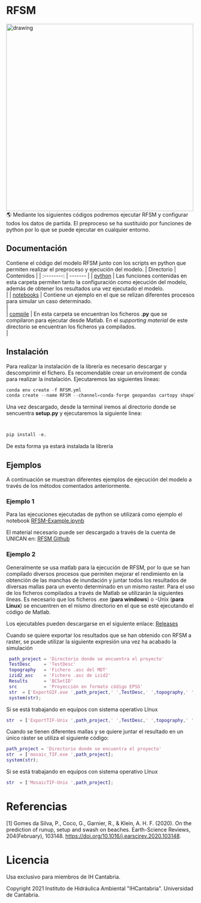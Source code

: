 # RFSM
<img src="https://ihcantabria.com/wp-content/uploads/2020/07/Logo-IHCantabria-Universidad-Cantabria-cmyk.png" alt="drawing" width="500"/>
🌎 Mediante los siguientes códigos podremos ejecutar RFSM y configurar todos los datos de partida.
El preproceso se ha sustituido por funciones de python por lo que se puede ejecutar en cualquier entorno.

## Documentación

Contiene el código del modelo RFSM junto con los scripts en python que permiten realizar el preproceso y ejecución del modelo.
| Directorio | Contenidos |
| :--------: | ------- |
| [python](RFSM_python) | Las funciones contenidas en esta carpeta permiten tanto la configuración como ejecución del modelo, además de obtener los resultados una vez ejecutado el modelo.<br>|
| [notebooks](notebooks) | Contiene un ejemplo en el que se relizan diferentes procesos para simular un caso determinado.<br>|  
| [compile](compile) | En esta carpeta se encuentran los ficheros **.py** que se compilaron para ejecutar desde Matlab. En el *supporting material* de este directorio se encuentran los ficheros ya compilados.<br>| 

## Instalación
Para realizar la instalación de la librería es necesario descargar y descomprimir el fichero.
Es recomendable crear un enviroment de conda para realizar la instalación.
Ejecutaremos las siguientes líneas:

```python
conda env create -f RFSM.yml
conda create --name RFSM --channel=conda-forge geopandas cartopy shapely gdal xarray netcdf4 hdf5 libgdal jupyterlab scikit-image statsmodels seaborn tqdm pyproj fiona rasterio rasterstats
```

Una vez descargado, desde la terminal iremos al directorio donde se sencuentra __setup.py__ y ejecutaremos la siguiente linea:

```python


pip install -e.
```
De esta forma ya estará instalada la librería

## Ejemplos
A continuación se muestran diferentes ejemplos de ejecución del modelo a través de los métodos comentados anteriormente.

### Ejemplo 1
Para las ejecuciones ejecutadas de python se utilizará como ejemplo el notebook [RFSM-Example.ipynb](./notebooks/RFSM-Example.ipynb)

El material necesario puede ser descargado a través de la cuenta de UNICAN en: [RFSM Github](https://unican-my.sharepoint.com/:f:/g/personal/navass_unican_es/Eo43HV8hgUNIsaz4yF_VZVYBsv5YMVO5Zapo4Qdb8GoIeA?e=xA1bAq)

### Ejemplo 2
Generalmente se usa matlab para la ejecución de RFSM, por lo que se han compilado diversos procesos que permiten mejorar el rendimiento en la obtención de las manchas de inundación y juntar todos los resultados de diversas mallas para un evento determinado en un mismo raster.
Para el uso de los ficheros compilados a través de Matlab se utilizarán la siguientes líneas. Es necesario que los ficheros .exe (**para windows**) o -Unix (**para Linux**) se encuentren en el mismo directorio en el que se esté ejecutando el código de Matlab.

Los ejecutables pueden descargarse en el siguiente enlace: [Releases](https://github.com/IHCantabria/RFSM/releases/tag/v1.0.1)

Cuando se quiere exportar los resultados que se han obtenido con RFSM a raster, se puede utilizar la siguiente expresión una vez ha acabado la simulación
```Matlab
 path_project = 'Directorio donde se encuentra el proyecto'
 TestDesc     = 'TestDesc'
 topography   = 'Fichero .asc del MDT'
 izid2_asc    = 'Fichero .asc de izid2'
 Results      = 'BCSetID'
 src          = 'Proyección en formato código EPSG'
 str  = ['ExportGIF.exe ',path_project,' ',TestDesc,' ',topography,' ',izid2_asc,' ',Results,' ',src];
 system(str);
```
Si se está trabajando en equipos con sistema operativo LInux
```Matlab
str  = ['ExportTIF-Unix ',path_project,' ',TestDesc,' ',topography,' ',izid2_asc,' ',Results,' ',src];
```

Cuando se tienen diferentes mallas y se quiere juntar el resultado en un único ráster se utiliza el siguiente código:
```Matlab
path_project = 'Directorio donde se encuentra el proyecto'
str  = ['mosaic_TIF.exe ',path_project];
system(str);
```
Si se está trabajando en equipos con sistema operativo LInux
```Matlab
str  = ['MosaicTIF-Unix ',path_project];
```

# Referencias 
<a id="1">[1]</a> 
Gomes da Silva, P., Coco, G., Garnier, R., & Klein, A. H. F. (2020). 
On the prediction of runup, setup and swash on beaches. 
Earth-Science Reviews, 204(February), 103148. https://doi.org/10.1016/j.earscirev.2020.103148.

# Licencia
Usa exclusivo para miembros de IH Cantabria.

Copyright 2021 Instituto de Hidráulica Ambiental "IHCantabria". Universidad de Cantabria.

